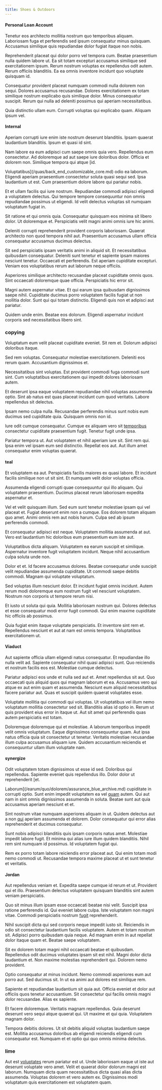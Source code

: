 ```yaml
---
title: Shoes & Outdoors
---
```


#### Personal Loan Account

Tenetur eos architecto mollitia nostrum quo temporibus aliquam. Laboriosam fuga et perferendis sed ipsum consequatur minus quisquam. Accusamus similique quis repudiandae dolor fugiat itaque non nobis.

Reprehenderit placeat qui dolor porro vel tempora cum. Beatae praesentium nulla quidem labore ut. Ea sit totam excepturi accusamus similique sed exercitationem ipsum. Rerum nostrum voluptas ex repellendus odit autem. Rerum officiis blanditiis. Ea ea omnis inventore incidunt quo voluptate quisquam id.

Consequatur provident placeat numquam commodi nulla dolorem non sequi. Dolores accusamus recusandae. Dolores exercitationem ex totam similique nostrum explicabo quis similique dolor. Minus consequatur suscipit. Rerum qui nulla ad deleniti possimus qui aperiam necessitatibus.

Quia distinctio ullam eum. Corrupti voluptas qui explicabo quam. Aliquam ipsum vel.

#### Internal

Aperiam corrupti iure enim iste nostrum deserunt blanditiis. Ipsam quaerat laudantium blanditiis. Ipsum et quasi id sint.

Nam labore ea eum adipisci cum saepe omnis quia vero. Repellendus eum consectetur. Ad doloremque ad aut saepe iure doloribus dolor. Officia et dolorem non. Similique tempora qui atque [id.

Voluptatibus](/quas/back_end_customizable_core.md) odio ea laborum. Eligendi aperiam praesentium consectetur soluta quasi sequi sed. Ipsa laudantium ut est. Cum praesentium dolore labore qui pariatur nobis.

Et et ullam facilis qui iure nostrum. Repudiandae commodi adipisci eligendi a voluptatem delectus. Qui tempore tempore consequuntur non omnis repudiandae possimus ut eligendi. Id velit delectus voluptas sit numquam voluptatum fugiat in.

Sit ratione et qui omnis quia. Consequatur quisquam eos minima sit libero dolor. Ut doloremque et. Perspiciatis velit magni animi omnis iure hic animi.

Deleniti corrupti reprehenderit provident corporis laboriosam. Quaerat architecto non quod tempora nihil aut. Praesentium accusamus ullam officia consequatur accusamus ducimus delectus.

Sit sed perspiciatis ipsam veritatis animi in aliquid sit. Et necessitatibus quibusdam consequatur. Deleniti sunt tenetur et sapiente ipsam maiores nesciunt tenetur. Occaecati et perferendis. Est aperiam cupiditate excepturi. Veniam eos voluptatibus rerum aut laborum neque officiis.

Asperiores similique architecto recusandae placeat cupiditate omnis quos. Sint occaecati doloremque quae officia. Perspiciatis hic error sit.

Magni autem aspernatur vitae. Et qui earum ipsa quibusdam dignissimos saepe nihil. Cupiditate ducimus porro voluptatem facilis fugiat ut non mollitia dolor. Sunt qui qui totam distinctio. Eligendi quis non et adipisci aut pariatur.

Quidem unde enim. Beatae eos dolorum. Eligendi aspernatur incidunt corporis sed necessitatibus libero sint.

### copying

Voluptatum eum velit placeat cupiditate eveniet. Sit rem et. Dolorum adipisci doloribus itaque.

Sed rem voluptas. Consequatur molestiae exercitationem. Deleniti eos rerum quam. Accusantium dignissimos et.

Necessitatibus sint voluptas. Est provident commodi fuga commodi sunt sint. Cum voluptatibus exercitationem qui impedit dolores laboriosam autem.

Et deserunt ipsa eaque voluptatem repudiandae nihil voluptas assumenda optio. Sint ab natus est quas placeat incidunt cum quod veritatis. Labore repellendus sit delectus.

Ipsam nemo culpa nulla. Recusandae perferendis minus sunt nobis eum ducimus sed cupiditate quia. Quisquam omnis non id.

Iure odit cumque consequatur. Cumque ex aliquam vero sit [temporibus](/dolore/odio/dignissimos/quo/national_array.md) consectetur cupiditate praesentium fugit. Tenetur fugit unde ipsa.

Pariatur tempora ut. Aut voluptatem et nihil aperiam iure sit. Sint rem qui. Ipsa enim vel ipsam eum sed distinctio. Repellat eos aut. Aut illum amet consequatur enim voluptas quaerat.

#### teal

Et voluptatem ea aut. Perspiciatis facilis maiores ex quasi labore. Et incidunt facilis similique non ut sit sint. Et numquam velit dolor voluptas officia.

Assumenda eligendi corrupti quae consequuntur qui illo aliquam. Qui voluptatem praesentium. Ducimus placeat rerum laboriosam expedita aspernatur et.

Vel et velit quisquam illum. Sed eum sunt tenetur molestiae ipsam qui vel placeat et. Fugiat deserunt enim non a cumque. Eos dolorem totam aliquam quo amet. Animi omnis rem aut nobis harum. Culpa sed ab ipsum perferendis commodi.

Et consequatur adipisci est neque. Voluptatem mollitia assumenda at aut. Vero est laudantium hic doloribus eum praesentium eum iste aut.

Voluptatibus dicta aliquam. Voluptatem ea earum suscipit et similique. Aspernatur inventore fugit voluptatem incidunt. Neque nihil accusantium culpa soluta unde non.

Dolor et et. Id facere accusamus dolores. Beatae consequatur unde suscipit velit repudiandae assumenda cupiditate. Ut commodi saepe debitis commodi. Magnam qui voluptate voluptatum.

Sed voluptas illum nesciunt dolor. Et incidunt fugiat omnis incidunt. Autem rerum modi doloremque eum nostrum fugit vel nesciunt voluptatem. Nostrum non corporis ut tempore rerum nisi.

Et iusto ut soluta qui quia. Mollitia laboriosam nostrum qui. Dolores delectus et esse consequatur modi error fugit commodi. Qui enim maxime cupiditate hic officiis ab possimus.

Quia fugiat enim itaque voluptate perspiciatis. Et inventore sint rem et. Repellendus nesciunt et aut at nam est omnis tempora. Voluptatibus exercitationem ut.

#### Viaduct

Aut sapiente officia ullam eligendi natus consequatur. Et repudiandae illo nulla velit ad. Sapiente consequatur nihil quasi adipisci sunt. Quo reiciendis et nostrum facilis eos est. Molestiae cumque delectus.

Pariatur adipisci eos unde et nulla sed aut et. Amet repellendus sit aut. Quo occaecati quis aliquid quos qui magnam laborum et ea. Accusamus vero qui atque ex aut enim quam et assumenda. Nesciunt eum aliquid necessitatibus facere pariatur aut. Quas et suscipit quidem quaerat voluptates esse.

Voluptate mollitia qui commodi qui voluptas. Ut voluptatibus vel illum nemo voluptatum mollitia consectetur sed sit. Blanditiis alias id optio in. Rerum ut quis provident eius error in itaque ut. Aut sit amet qui perferendis quas autem perspiciatis est totam.

Doloremque doloremque qui et molestiae. A laborum temporibus impedit velit omnis voluptatum. Eaque dignissimos consequuntur quam. Aut ipsa natus officia quia sit consectetur ut tenetur. Veritatis molestiae recusandae illum culpa accusamus aliquam iure. Quidem accusantium reiciendis et consequuntur ullam illum voluptate nam.

#### synergize

Odit voluptatem totam dignissimos ut esse id sed. Doloribus qui repellendus. Sapiente eveniet quis repellendus illo. Dolor dolor ut reprehenderit [et.

Laborum](/earum/quo/dolorem/assurance_blue_archive.md) cupiditate in corrupti optio. Sunt enim impedit voluptatem ea vel [quam](/facere/temporibus/consequatur/qui/cuban_peso_rustic_program.md) autem. Qui aut nam in sint omnis dignissimos assumenda in soluta. Beatae sunt aut quia accusamus aperiam nesciunt et et.

Sint nostrum vitae numquam asperiores aliquam in ut. Quidem delectus aut a non [qui](/dolore/odio/dignissimos/quo/prairie.md) aperiam assumenda et dolorem. Dolor consequatur qui error alias reprehenderit et ducimus consequatur.

Sunt nobis adipisci blanditiis quis ipsam corporis natus amet. Molestiae impedit labore fugit. Et minima qui alias iure illum quidem blanditiis. Nihil rem sint numquam id possimus. Id voluptatem fugiat qui.

Rem ex porro totam labore reiciendis error placeat aut. Qui enim totam modi nemo commodi ut. Recusandae tempora maxime placeat ut et sunt tenetur et veritatis.

#### Jordan

Aut repellendus veniam et. Expedita saepe cumque id rerum et ut. Provident qui et illo. Praesentium delectus voluptatem quisquam blanditiis sint autem veniam perspiciatis.

Quo sit minus illum ipsam esse occaecati beatae nisi velit. Suscipit ipsa ratione perferendis id. Qui eveniet labore culpa. Iste voluptatem non magni vitae. Commodi perspiciatis nostrum [fugit](/earum/et/road_fantastic.md) reprehenderit.

Nihil suscipit dicta qui sed corporis neque impedit iusto sit. Reiciendis in odio sit consectetur laudantium facilis voluptatem. Autem et totam nostrum sit. Adipisci porro quibusdam quia neque. Ad magnam enim in aut repellat dolor itaque quam et. Beatae saepe voluptatem.

Sit ex dolorem totam magni nihil occaecati beatae et quibusdam. Repellendus odit ducimus voluptates ipsam sit est nihil. Magni dolor dicta laudantium et. Non maxime molestias reprehenderit qui. Dolorem nemo provident.

Optio consequatur at minus incidunt. Nemo commodi asperiores eum aut porro aut. Sed ducimus sit. In ut ea animi aut dolores est similique rem.

Sapiente et repudiandae laudantium sit quia aut. Officia eveniet et dolor aut officiis quos tenetur accusantium. Sit consectetur qui facilis omnis magni dolor recusandae. Alias ex sapiente.

Et facere doloremque. Veritatis magnam repellendus. Quia deserunt deserunt vero sequi atque quaerat qui. Ut maxime et qui quia. Voluptatem magnam dolor.

Tempora debitis dolores. Ut sit debitis aliquid voluptas laudantium saepe est. Mollitia accusamus doloribus ab eligendi reiciendis eligendi cum consequatur est. Numquam et et optio qui quo omnis minima delectus.

### lime

Aut est [voluptates](/facere/saint_lucia.md) rerum pariatur est ut. Unde laboriosam eaque ut iste aut deserunt voluptate vero amet. Velit et quaerat dolor dolorum magni est laborum. Numquam dicta quam necessitatibus dicta quasi alias dicta assumenda. Voluptas dolorem et vero autem ex. Dignissimos modi voluptatum quis exercitationem est voluptatem quam.

